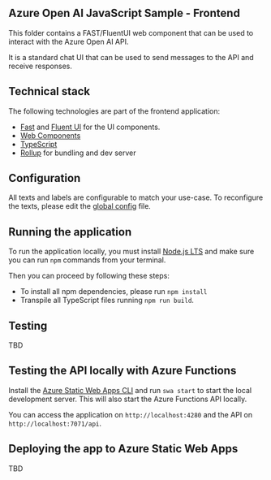 ## Azure Open AI JavaScript Sample - Frontend

This folder contains a FAST/FluentUI web component that can be used to interact with the Azure Open AI API. 

It is a standard chat UI that can be used to send messages to the API and receive responses. 

## Technical stack

The following technologies are part of the frontend application:
- [Fast](https://www.fast.design/docs/components/getting-started) and [Fluent UI](https://fluent1.microsoft.design/#/web) for the UI components.
- [Web Components](https://developer.mozilla.org/en-US/docs/Web/Web_Components)
- [TypeScript](https://www.typescriptlang.org/)
- [Rollup](https://rollupjs.org/guide/en/) for bundling and dev server

## Configuration

All texts and labels are configurable to match your use-case. To reconfigure the texts, please edit the [global config](./src/config/globalConfig.ts) file.

## Running the application

To run the application locally, you must install [Node.js LTS](https://nodejs.org) and make sure you can run `npm` commands from your terminal.

Then you can proceed by following these steps:

- To install all npm dependencies, please run `npm install`
- Transpile all TypeScript files running `npm run build`.

## Testing
TBD

## Testing the API locally with Azure Functions
Install the [Azure Static Web Apps CLI](https://docs.microsoft.com/en-us/azure/static-web-apps/local-development) and run `swa start` to start the local development server. This will also start the Azure Functions API locally.

You can access the application on `http://localhost:4280` and the API on `http://localhost:7071/api`.

## Deploying the app to Azure Static Web Apps
TBD